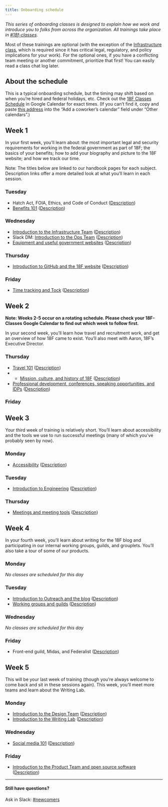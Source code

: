 ```yaml
---
title: Onboarding schedule
---
```


_This series of onboarding classes is designed to explain how we work and introduce you to folks from across the organization. All trainings take place in [#18f-classes](https://gsa-tts.slack.com/messages/18f-classes/)._

Most of these trainings are optional (with the exception of the [Infrastructure class](/classes/#infrastructure-team), which is required since it has critical legal, regulatory, and policy implications for your work). For the optional ones, if you have a conflicting team meeting or another commitment, prioritize that first! You can easily read a class chat log later.

## About the schedule

This is a typical onboarding schedule, but the timing may shift based on when you’re hired and federal holidays, etc. Check out the [18F Classes Schedule](https://www.google.com/calendar/b/1/embed?src=gsa.gov_vpfql4425bt1kj5fatahokgg94@group.calendar.google.com&ctz=America/New_York) in Google Calendar for exact times. (If you can’t find it, copy and paste [this address](gsa.gov_vpfql4425bt1kj5fatahokgg94@group.calendar.google.com) into the “Add a coworker’s calendar” field under “Other calendars”.)

## <a name="week-1"></a>Week 1
In your first week, you’ll learn about: the most important legal and security requirements for working in the federal government as part of 18F; the basics of your benefits; how to add your biography and picture to the 18F website; and how we track our time.

Note: The titles below are linked to our handbook pages for each subject. Description links offer a more detailed look at what you’ll learn in each session.

### Tuesday
* Hatch Act, FOIA, Ethics, and Code of Conduct ([Description](/classes/#ethics))
* [Benefits 101](/benefits) ([Description](/classes/#benefits))

### Wednesday
* [Introduction to the Infrastructure Team](/intro-to-18f-infrastructure) ([Description](/classes/#infrastructure-team))
* Slack DM: [Introduction to the Ops Team](/ops/) ([Description](/classes/#ops-team))
* [Equipment and useful government websites](/gsa-internal-tools) ([Description](/classes/#equipment))

### Thursday
* [Introduction to GitHub and the 18F website](/intro-to-github) ([Description](/classes/#github-18F-site))

### Friday
* [Time tracking and Tock](/tock) ([Description](/classes/#tock))


## Week 2

**Note: Weeks 2-5 occur on a rotating schedule. Please check your 18F-Classes Google Calendar to find out which week to follow first.**

In your second week, you’ll learn how travel and recruitment work, and get an overview of how 18F came to exist. You’ll also meet with Aaron, 18F’s Executive Director.

### Thursday
* [Travel 101](/travel-101) ([Description](/classes/#travel))
* * [Mission, culture, and history of 18F](/history-and-values) ([Description](/classes/#mission-culture-history))
* [Professional development, conferences, speaking opportunities, and IDPs](/professional-development-and-training) ([Description](/classes/#professional-development))

### Friday

## <a name="week-3"></a>Week 3
Your third week of training is relatively short. You’ll learn about accessibility and the tools we use to run successful meetings (many of which you’ve probably seen by now).

### Monday
* [Accessibility](/accessibility) ([Description](/classes/#accessibility))

### Tuesday
* [Introduction to Engineering](/engineering/) ([Description](/classes/#engineering-team))

### Thursday
* [Meetings and meeting tools](/meetings-and-meeting-tools) ([Description](/classes/#meetings))

## <a name="week-4"></a>Week 4
In your fourth week, you’ll learn about writing for the 18F blog and participating in our internal working groups, guilds, and grouplets. You’ll also take a tour of some of our products.

### Monday
_No classes are scheduled for this day_

### Tuesday
* [Introduction to Outreach and the blog](/outreach) ([Description](/classes/#blog))
* [Working groups and guilds](/working-groups-and-guilds-101) ([Description](/classes/#groups-guilds-guides))

### Wednesday
_No classes are scheduled for this day_

### Friday
* Front-end guild, Midas, and Federalist ([Description](/classes/#18f-products))

## <a name="week-5"></a>Week 5
This will be your last week of training (though you’re always welcome to come back and sit in these sessions again). This week, you’ll meet more teams and learn about the Writing Lab.

### Monday
* [Introduction to the Design Team](/design) ([Description](/classes/#design-team))
* [Introduction to the Writing Lab](/writing-lab) ([Description](/classes/#writing-labs))

### Wednesday
* [Social media 101](/slack) ([Description](/classes/#social-media))

### Friday
* [Introduction to the Product Team and open source software](/intro-to-product-and-open-source) ([Description](/classes/#product-team))

---

#### Still have questions?

Ask in Slack: [#newcomers](https://gsa-tts.slack.com/messages/newcomers)

